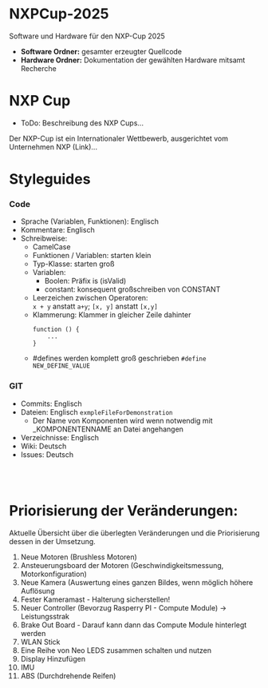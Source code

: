 # NXPCup-2025
Software und Hardware für den NXP-Cup 2025
- **Software Ordner:** gesamter erzeugter Quellcode
- **Hardware Ordner:** Dokumentation der gewählten Hardware mitsamt Recherche

# NXP Cup
- ToDo: Beschreibung des NXP Cups...

Der NXP-Cup ist ein Internationaler Wettbewerb, ausgerichtet vom Unternehmen NXP (Link)...

# Styleguides
### Code
- Sprache (Variablen, Funktionen): Englisch
- Kommentare: Englisch
- Schreibweise: 
    - CamelCase
    - Funktionen / Variablen: starten klein
    - Typ-Klasse: starten groß
    - Variablen:
        - Boolen: Präfix is (isValid)
        - constant: konsequent großschreiben von CONSTANT
    - Leerzeichen zwischen Operatoren:  
    ```x + y``` anstatt ```a+y```; ```[x, y]``` anstatt ```[x,y]```
    - Klammerung: Klammer in gleicher Zeile dahinter
        ```
        function () {
            ...
        }
        ```
  - #defines werden komplett groß geschrieben ```#define NEW_DEFINE_VALUE```
### GIT
- Commits: Englisch
- Dateien: Englisch ```exmpleFileForDemonstration``` 
    - Der Name von Komponenten wird wenn notwendig mit _KOMPONENTENNAME an Datei angehangen
- Verzeichnisse: Englisch
- Wiki: Deutsch
- Issues: Deutsch

<br>
<br>

# Priorisierung der Veränderungen:
Aktuelle Übersicht über die überlegten Veränderungen und die Priorisierung dessen in der Umsetzung.

1. Neue Motoren (Brushless Motoren)
2. Ansteuerungsboard der Motoren (Geschwindigkeitsmessung, Motorkonfiguration)
3. Neue Kamera (Auswertung eines ganzen Bildes, wenn möglich höhere Auflösung
4. Fester Kameramast - Halterung sicherstellen!
5. Neuer Controller (Bevorzug Rasperry PI - Compute Module) → Leistungsstrak
6. Brake Out Board - Darauf kann dann das Compute Module hinterlegt werden
7. WLAN Stick
8. Eine Reihe von Neo LEDS zusammen schalten und nutzen
9. Display Hinzufügen
10. IMU
11. ABS (Durchdrehende Reifen)
